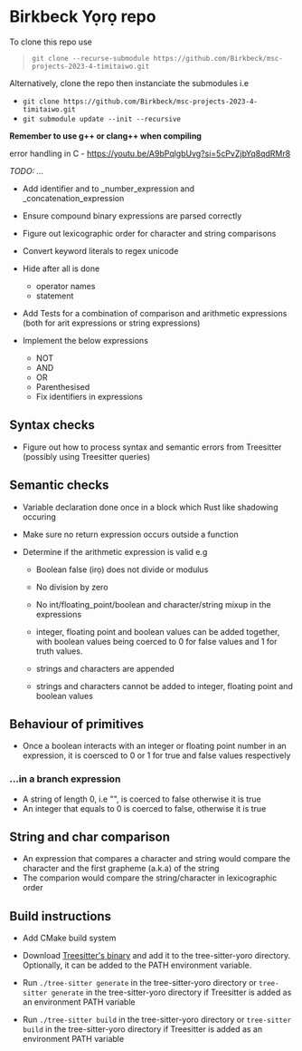 # Birkbeck Yọrọ repo

To clone this repo use 
>```git clone --recurse-submodule https://github.com/Birkbeck/msc-projects-2023-4-timitaiwo.git```

Alternatively, clone the repo then instanciate the submodules i.e 
- ```git clone https://github.com/Birkbeck/msc-projects-2023-4-timitaiwo.git```
- ```git submodule update --init --recursive```

**Remember to use g++ or clang++ when compiling**

error handling in C - https://youtu.be/A9bPqlgbUvg?si=5cPvZjbYq8qdRMr8 

*TODO: ...*
- Add identifier and to _number_expression and _concatenation_expression
- Ensure compound binary expressions are parsed correctly

- Figure out lexicographic order for character and string comparisons
- Convert keyword literals to regex unicode 

- Hide after all is done
    - operator names
    - statement

- Add Tests for a combination of comparison and arithmetic expressions (both for arit expressions or string expressions)

- Implement the below expressions
    - NOT
    - AND
    - OR 
    - Parenthesised
    - Fix identifiers in expressions

## Syntax checks
- Figure out how to process syntax and semantic errors from Treesitter (possibly using Treesitter queries)

## Semantic checks
- Variable declaration done once in a block which Rust like shadowing occuring
- Make sure no return expression occurs outside a function

- Determine if the arithmetic expression is valid e.g
    - Boolean false (irọ) does not divide or modulus
    - No division by zero
    
    - No int/floating_point/boolean and character/string mixup in the expressions
    
    - integer, floating point and boolean values can be added together, with boolean values being coerced to 0 for false values and 1 for truth values.
    - strings and characters are appended
    - strings and characters cannot be added to integer, floating point and boolean values


## Behaviour of primitives
- Once a boolean interacts with an integer or floating point number in an expression, it is coersced to 0 or 1 for true and false values respectively

### ...in a branch expression
- A string of length 0, i.e "", is coerced to false otherwise it is true
- An integer that equals to 0 is coerced to false, otherwise it is true


## String and char comparison
- An expression that compares a character and string would compare the character and the first grapheme (a.k.a) of the string
- The comparion would compare the string/character in lexicographic order




## Build instructions

- Add CMake build system

- Download [Treesitter's binary](https://github.com/tree-sitter/tree-sitter/releases) and add it to the tree-sitter-yoro directory. Optionally, it can be added to the PATH environment variable.

- Run ```./tree-sitter generate``` in the tree-sitter-yoro directory or ```tree-sitter generate``` in the tree-sitter-yoro directory if Treesitter is added as an environment PATH variable

- Run ```./tree-sitter build``` in the tree-sitter-yoro directory or ```tree-sitter build``` in the tree-sitter-yoro directory if Treesitter is added as an environment PATH variable
